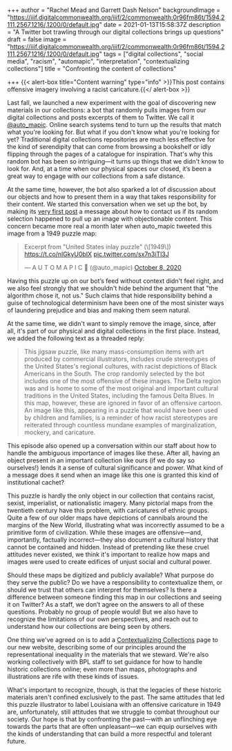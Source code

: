 +++
author = "Rachel Mead and Garrett Dash Nelson"
backgroundImage = "https://iiif.digitalcommonwealth.org/iiif/2/commonwealth:0r96fm86t/1594,2111,2567,1216/,1200/0/default.jpg"
date = 2021-01-13T15:58:37Z
description = "A Twitter bot trawling through our digital collections brings up questions"
draft = false
image = "https://iiif.digitalcommonwealth.org/iiif/2/commonwealth:0r96fm86t/1594,2111,2567,1216/,1200/0/default.jpg"
tags = ["digital collections", "social media", "racism", "automapic", "interpretation", "contextualizing collections"]
title = "Confronting the content of collections"

+++
{{< alert-box title="Content warning" type="info" >}}This post contains offensive imagery involving a racist caricature.{{</ alert-box >}}

Last fall, we launched a new experiment with the goal of discovering new materials in our collections: a bot that randomly pulls images from our digital collections and posts excerpts of them to Twitter. We call it [@auto_mapic](https://twitter.com/auto_mapic). Online search systems tend to turn up the results that match what you're looking for. But what if you don't know what you're looking for yet? Traditional digital collections repositories are much less effective for the kind of serendipity that can come from browsing a bookshelf or idly flipping through the pages of a catalogue for inspiration. That's why this random bot has been so intriguing—it turns up things that we didn't know to look for. And, at a time when our physical spaces our closed, it’s been a great way to engage with our collections from a safe distance.

At the same time, however, the bot also sparked a lot of discussion about our objects and how to present them in a way that takes responsibility for their content. We started this conversation when we set up the bot, by making its [very first post](https://twitter.com/auto_mapic/status/1301547799062945794) a message about how to contact us if its random selection happened to pull up an image with objectionable content. This concern became  more real a month later when auto_mapic tweeted this image from a 1949 puzzle map:

<blockquote class="twitter-tweet"><p lang="en" dir="ltr">Excerpt from "United States inlay puzzle" (\[1949\]) <a href="https://t.co/nlGkyU0bIX">https://t.co/nlGkyU0bIX</a> <a href="https://t.co/sx7n3iTl3J">pic.twitter.com/sx7n3iTl3J</a></p>— A U T O M A P I C 🤖 (@auto_mapic) <a href="https://twitter.com/auto_mapic/status/1314197117007802368?ref_src=twsrc%5Etfw">October 8, 2020</a></blockquote> <script async src="https://platform.twitter.com/widgets.js" charset="utf-8"></script>

Having this puzzle up on our bot’s feed without context didn't feel right, and we also feel strongly that we shouldn't hide behind the argument that "the algorithm chose it, not us." Such claims that hide responsibility behind a guise of technological determinism have been one of the most sinister ways of laundering prejudice and bias and making them seem natural.

At the same time, we didn't want to simply remove the image, since, after all, it's part of our physical and digital collections in the first place. Instead, we added the following text as a threaded reply:

> This jigsaw puzzle, like many mass-consumption items with art produced by commercial illustrators, includes crude stereotypes of the United States's regional cultures, with racist depictions of Black Americans in the South. The crop randomly selected by the bot includes one of the most offensive of these images. The Delta region was and is home to some of the most original and important cultural traditions in the United States, including the famous Delta Blues. In this map, however, these are ignored in favor of an offensive cartoon. An image like this, appearing in a puzzle that would have been used by children and families, is a reminder of how racist stereotypes are reiterated through countless mundane examples of marginalization, mockery, and caricature.

This episode also opened up a conversation within our staff about how to handle the ambiguous importance of images like these. After all, having an object present in an important collection like ours (if we do say so ourselves!) lends it a sense of cultural significance and power. What kind of a message does it send when an image like this one is granted this kind of institutional cachet?

This puzzle is hardly the only object in our collection that contains racist, sexist, imperialist, or nationalistic imagery. Many pictorial maps from the twentieth century have this problem, with caricatures of ethnic groups. Quite a few of our older maps have depictions of cannibals around the margins of the New World, illustrating what was incorrectly assumed to be a primitive form of civilization. While these images are offensive—and, importantly, factually incorrect—they also document a cultural history that cannot be contained and hidden. Instead of pretending like these cruel attitudes never existed, we think it's important to realize how maps and images were used to create edifices of unjust social and cultural power.

Should these maps be digitized and publicly available? What purpose do they serve the public? Do we have a responsibility to contextualize them, or should we trust that others can interpret for themselves? Is there a difference between someone finding this map in our collections and seeing it on Twitter? As a staff, we don’t agree on the answers to all of these questions. Probably no group of people would! But we also have to recognize the limitations of our own perspectives, and reach out to understand how our collections are being seen by others.

One thing we've agreed on is to add a [Contextualizing Collections](https://www.leventhalmap.org/collections/contextualizing-collections/) page to our new website, describing some of our principles around the representational inequality in the materials that we steward. We're also working collectively with BPL staff to set guidance for how to handle historic collections online; even more than maps, photographs and illustrations are rife with these kinds of issues.

What's important to recognize, though, is that the legacies of these historic materials aren't confined exclusively to the past. The same attitudes that led this puzzle illustrator to label Louisiana with an offensive caricature in 1949 are, unfortunately, still attitudes that we struggle to combat throughout our society. Our hope is that by confronting the past—with an unflinching eye towards the parts that are often unpleasant—we can equip ourselves with the kinds of understanding that can build a more respectful and tolerant future.